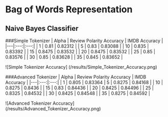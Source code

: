 # Bag of Words Representation
## Naive Bayes Classifier

###Simple Tokenizer
| Alpha  | Review Polarity  Accuracy | IMDB Accuracy |
|---|:---:|:---:|
| 1  | 0.81  | 0.82312 |
| 5  | 0.83  | 0.83088 |
| 10  | 0.835  | 0.83392 |
| 15  | 0.8475  | 0.83532 |
| 20  | 0.8475  | 0.83532 |
| 25  | 0.85  | 0.83576 |
| 30  | 0.85  | 0.83628 |
| 35  | 0.845  | 0.83652 |

![Simple Tokenizer Accuracy]
(/results/Simple_Tokenizer_Accuracy.png)

###Advanced Tokenizer
| Alpha  | Review Polarity Accuracy | IMDB Accuracy |
|---|:---:|:---:|
| 1  | 0.805  | 0.83364 |
 5  | 0.8275  | 0.84168 |
| 10  | 0.8275  | 0.8436 |
| 15  | 0.83  | 0.84436 |
| 20  | 0.8425  | 0.84496 |
| 25  | 0.8325  | 0.84532 |
| 30  | 0.8425  | 0.84548 |
| 35  | 0.8275  | 0.84592 |

![Advanced Tokenizer Accuracy]
(/results/Advanced_Tokenizer_Accuracy.png)
